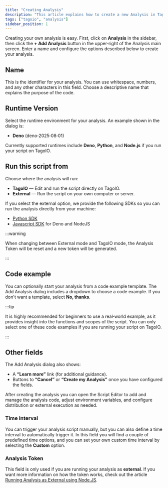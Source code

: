 ```yaml
---
title: "Creating Analysis"
description: "This article explains how to create a new Analysis in TagoIO, including the fields in the Add Analysis dialog and the options for runtime and execution environment."
tags: ["tagoio", "analysis"]
sidebar_position: 1
---
```

Creating your own analysis is easy. First, click on **Analysis** in the sidebar, then click the **+ Add Analysis** button in the upper‑right of the Analysis main screen. Enter a name and configure the options described below to create your analysis.

<!-- Image placeholder removed for build -->

## Name
This is the identifier for your analysis. You can use whitespace, numbers, and any other characters in this field. Choose a descriptive name that explains the purpose of the code.

## Runtime Version
Select the runtime environment for your analysis. An example shown in the dialog is:
- **Deno** (deno‑2025‑08‑01)

Currently supported runtimes include **Deno**, **Python**, and **Node.js** if you run your script on TagoIO.


## Run this script from
Choose where the analysis will run:
- **TagoIO** — Edit and run the script directly on TagoIO.
- **External** — Run the script on your own computer or server.

If you select the external option, we provide the following SDKs so you can run the analysis directly from your machine:

- [Python SDK](/docs/tagoio/analysis/sdk/python-sdk.md)
- [Javascript SDK](/docs/tagoio/analysis/sdk/nodejs-sdk.md) for Deno and NodeJS

:::warning

When changing between External mode and TagoIO mode, the Analysis Token will be reset and a new token will be generated.

:::

## Code example
You can optionally start your analysis from a code example template. The Add Analysis dialog includes a dropdown to choose a code example. If you don't want a template, select **No, thanks**.

:::tip

It is highly recommended for beginners to use a real‑world example, as it provides insight into the functions and scopes of the script.
You can only select one of these code examples if you are running your script on TagoIO.

:::

## Other fields
The Add Analysis dialog also shows:
- A **“Learn more”** link (for additional guidance).
- Buttons to **“Cancel”** or **“Create my Analysis”** once you have configured the fields.

After creating the analysis you can open the Script Editor to add and manage the analysis code, adjust environment variables, and configure distribution or external execution as needed.

### Time interval
You can trigger your analysis script manually, but you can also define a time interval to automatically trigger it. In this field you will find a couple of predefined time options, and you can set your own custom time interval by selecting the **Custom** option.

### Analysis Token
This field is only used if you are running your analysis as **external**. If you want more information on how the token works, check out the article
[Running Analysis as External using Node.JS](/docs/tagoio/analysis/running-analysis-as-external-using-nodejs.md).
